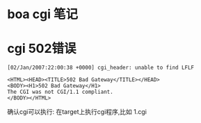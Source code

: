 # boa cgi 笔记

# cgi 502错误

```
[02/Jan/2007:22:00:38 +0000] cgi_header: unable to find LFLF
```
```
<HTML><HEAD><TITLE>502 Bad Gateway</TITLE></HEAD>
<BODY><H1>502 Bad Gateway</H1>
The CGI was not CGI/1.1 compliant.
</BODY></HTML>
```

确认cgi可以执行: 在target上执行cgi程序,比如 1.cgi
